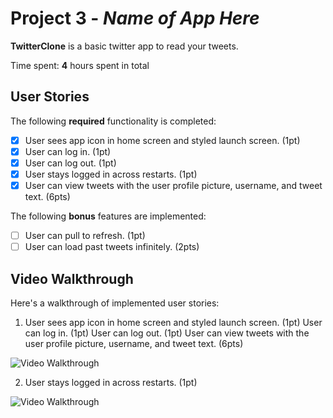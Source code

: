 # Project 3 - *Name of App Here*

**TwitterClone** is a basic twitter app to read your tweets.

Time spent: **4** hours spent in total

## User Stories

The following **required** functionality is completed:

- [x] User sees app icon in home screen and styled launch screen. (1pt)
- [x] User can log in. (1pt)
- [x] User can log out. (1pt)
- [x] User stays logged in across restarts. (1pt)
- [x] User can view tweets with the user profile picture, username, and tweet text. (6pts)

The following **bonus** features are implemented:

- [ ] User can pull to refresh. (1pt)
- [ ] User can load past tweets infinitely. (2pts)

## Video Walkthrough

Here's a walkthrough of implemented user stories:

1. User sees app icon in home screen and styled launch screen. (1pt)
User can log in. (1pt)
User can log out. (1pt)
User can view tweets with the user profile picture, username, and tweet text. (6pts)

<img src='http://g.recordit.co/QBRRtE31Ne.gif' title='Video Walkthrough1' width='' alt='Video Walkthrough' />

2. User stays logged in across restarts. (1pt)

<img src='http://g.recordit.co/ty3sFKpOIu.gif' title='Video Walkthrough2' width='' alt='Video Walkthrough' />

